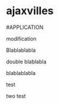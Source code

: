 # ajaxvilles

#APPLICATION

modification

Blablablabla

double blablabla



blablablabla

test

two test
